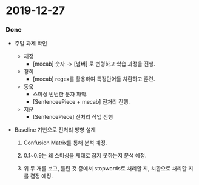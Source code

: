 # 2019-12-27

### Done

- 주말 과제 확인
  - 재정
    - [mecab] 숫자 -> [넘버] 로 변형하고 학습 과정을 진행.
  - 경희
    - [mecab] regex를 활용하여 특정단어들 치환하고 훈련.
  - 동욱
    - 스미싱 빈번한 문자 파악.
    - [SentenceePiece + mecab] 전처리 진행.
  - 지운
    - [SentencePiece] 전처리 작업 진행
  
- Baseline 기반으로 전처리 방향 설계

  1. Confusion Matrix를 통해 분석 예정.
  2. 0.1~0.9는 왜 스미싱을 제대로 잡지 못하는지 분석 예정.
  
  3. 위 두 개를 보고, 틀린 것 중에서 stopwords로 처리할 지, 치환으로 처리할 지를 결정 예정.
  